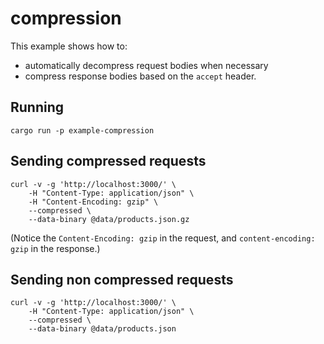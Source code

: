# compression

This example shows how to:
- automatically decompress request bodies when necessary
- compress response bodies based on the `accept` header.

## Running

```
cargo run -p example-compression
```

## Sending compressed requests

```
curl -v -g 'http://localhost:3000/' \
    -H "Content-Type: application/json" \
    -H "Content-Encoding: gzip" \
    --compressed \
    --data-binary @data/products.json.gz
```

(Notice the `Content-Encoding: gzip` in the request, and `content-encoding: gzip` in the response.)

## Sending non compressed requests

```
curl -v -g 'http://localhost:3000/' \
    -H "Content-Type: application/json" \
    --compressed \
    --data-binary @data/products.json
```

